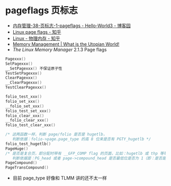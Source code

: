 # pageflags 页标志

- [内存管理-38-页标志-1-pageflags - Hello-World3 - 博客园](https://www.cnblogs.com/hellokitty2/p/18528107)
- [Linux page flags - 知乎](https://zhuanlan.zhihu.com/p/713935921)
- [Linux - 物理内存 - 知乎](https://zhuanlan.zhihu.com/p/664104444)
- [Memory Management | What is the Utopian World!](https://utopianfuture.github.io/kernel/Memory-Management.html)
- _The Linux Memory Manager_ 2.1.3 Page flags

```cpp
Pagexxx()
SetPagexxx()
__SetPagexxx() 不保证原子性
TestSetPagexxx()
ClearPagexxx()
__ClearPagexxx()
TestClearPagexxx()

folio_test_xxx()
folio_set_xxx()
__folio_set_xxx()
folio_test_set_xxx()
folio_clear_xxx()
__folio_clear_xxx()
folio_test_clear_xxx()

/* 这两函数一样，判断 page/folio 是否是 hugetlb，
   判断依据：folio->page.page_type 的高 8 位来是否有 PGTY_hugetlb */
folio_test_hugetlb()
PageHuge()
/* 是否是复合页，即分配时带有 __GFP_COMP flag 的页面，比如：hugetlb 或 thp 等等。
   判断依据是：PG_head 或者 page->compound_head 是否最低位是否为 1（即：是否是 subpage） */
PageCompound()
PageTransCompound()
```

- 目前 page_type 好像和 TLMM 讲的还不太一样
